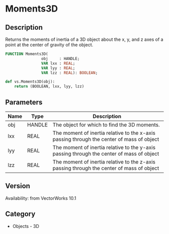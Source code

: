 # Moments3D

## Description
Returns the moments of inertia of a 3D object about the x, y, and z axes of a point at the center of gravity of the object.

```pascal
FUNCTION Moments3D(
				obj     : HANDLE;
				VAR lxx : REAL;
				VAR lyy : REAL;
				VAR lzz : REAL): BOOLEAN;
```

```python
def vs.Moments3D(obj):
    return (BOOLEAN, lxx, lyy, lzz)
```

## Parameters
|Name|Type|Description|
|---|---|---|
|obj|HANDLE|The object for which to find the 3D moments.|
|lxx|REAL|The moment of inertia relative to the x-axis passing through the center of mass of object|
|lyy|REAL|The moment of inertia relative to the y-axis passing through the center of mass of object|
|lzz|REAL|The moment of inertia relative to the z-axis passing through the center of mass of object|

## Version
Availability: from VectorWorks 10.1

## Category
* Objects - 3D

